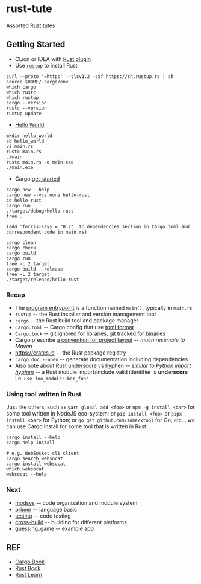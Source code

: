 # rust-tute

Assorted Rust tutes

## Getting Started

- CLion or IDEA with [Rust plugin](https://github.com/intellij-rust/intellij-rust#compatible-ides)
- Use [`rustup`](https://rustup.rs/) to install Rust
```
curl --proto '=https' --tlsv1.2 -sSf https://sh.rustup.rs | sh
source $HOME/.cargo/env
which cargo
which rustc
which rustup
cargo --version
rustc --version
rustup update
```

- [Hello World](https://doc.rust-lang.org/stable/book/ch01-02-hello-world.html)
```
mkdir hello_world
cd hello_world
vi main.rs
rustc main.rs
./main
rustc main.rs -o main.exe
./main.exe
```

- Cargo [get-started](https://www.rust-lang.org/learn/get-started)
```
cargo new --help
cargo new --vcs none hello-rust
cd hello-rust
cargo run
./target/debug/hello-rust
tree .

(add 'ferris-says = "0.2"' to dependencies section in Cargo.toml and correspondent code in main.rs)

cargo clean
cargo check
cargo build
cargo run
tree -L 2 target
cargo build --release
tree -L 2 target
./target/release/hello-rust
```

### Recap
- The [program entrypoint](https://en.wikipedia.org/wiki/Entry_point#Rust) is a function named `main()`, typically in `main.rs`
- `rustup` -- the Rust installer and version management tool
- `cargo` -- the Rust build tool and package manager
- `Cargo.toml` -- Cargo config that use [toml format](https://en.wikipedia.org/wiki/TOML)
- `Cargo.lock` -- [git ignored for libraries, git tracked for binaries](https://doc.rust-lang.org/cargo/guide/cargo-toml-vs-cargo-lock.html)
- Cargo prescribe [a convention for project layout](https://doc.rust-lang.org/cargo/guide/project-layout.html) -- _much resemble to Maven_
- https://crates.io -- the Rust package registry
- `cargo doc --open` -- generate documentation including dependencies
- Also note about [Rust underscore vs hyphen](https://www.google.com/search?q=rust+underscore+vs+hyphen) -- _similar to [Python import hyphen](https://www.google.com/search?q=python+import+hyphen)_ -- a Rust module import/include valid identifier is **underscore** i.e. `use foo_module::bar_func`

### Using tool written in Rust

Just like others, such as `yarn global add <foo>` or `npm -g install <bar>` for some tool written in NodeJS eco-system; or `pip install <foo>` or `pipx install <bar>` for Python; or `go get github.com/some/xtool` for Go; etc... we can use Cargo install for some tool that is written in Rust.

```shell script
cargo install --help
cargo help install

# e.g. WebSocket cli client
cargo search websocat
cargo install websocat
which websocat
websocat --help
```

### Next

- [modsys](modsys) -- code organization and module system
- [primer](primer) -- language basic
- [testing](testing) -- code testing
- [cross-build](cross-build) -- building for different platforms
- [guessing_game](guessing_game) -- example app

## REF

- [Cargo Book](https://doc.rust-lang.org/cargo/index.html)
- [Rust Book](https://doc.rust-lang.org/stable/book/)
- [Rust Learn](https://www.rust-lang.org/learn)
